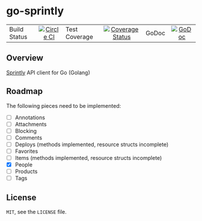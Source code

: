 # go-sprintly #

|||||||
| ---------- |:----------:| ---------- |:----------:| ---------- |:----------:|
| Build Status | [![Circle CI](https://circleci.com/gh/salsita/go-sprintly/tree/master.svg?style=svg)](https://circleci.com/gh/salsita/go-sprintly/tree/master) | Test Coverage | [![Coverage Status](https://coveralls.io/repos/salsita/go-sprintly/badge.png?branch=master)](https://coveralls.io/r/salsita/go-sprintly?branch=master) | GoDoc | [![GoDoc](https://godoc.org/github.com/salsita/go-sprintly/sprintly?status.png)](http://godoc.org/github.com/salsita/go-sprintly/sprintly) |

## Overview ##

[Sprintly](https://sprint.ly) API client for Go (Golang)

## Roadmap ##

The following pieces need to be implemented:

- [ ] Annotations
- [ ] Attachments
- [ ] Blocking
- [ ] Comments
- [ ] Deploys (methods implemented, resource structs incomplete)
- [ ] Favorites
- [ ] Items (methods implemented, resource structs incomplete)
- [X] People
- [ ] Products
- [ ] Tags

## License ##

`MIT`, see the `LICENSE` file.
